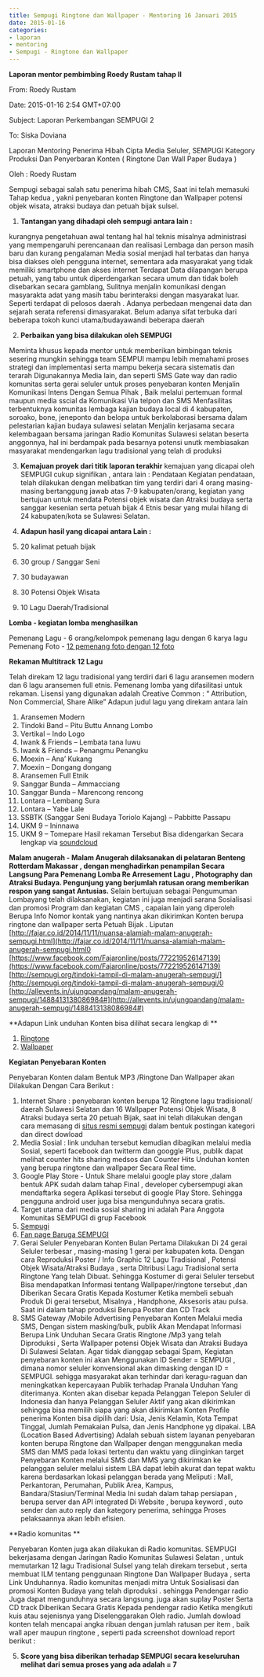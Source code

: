 ```yaml
---
title: Sempugi Ringtone dan Wallpaper - Mentoring 16 Januari 2015
date: 2015-01-16
categories:
- laporan
- mentoring
- Sempugi - Ringtone dan Wallpaper
---
```


**Laporan mentor pembimbing Roedy Rustam tahap II**

From: Roedy Rustam 

Date: 2015-01-16 2:54 GMT+07:00 

Subject: Laporan Perkembangan SEMPUGI 2 

To: Siska Doviana


Laporan Mentoring Penerima Hibah Cipta Media Seluler, SEMPUGI Kategory Produksi Dan Penyerbaran Konten ( Ringtone Dan Wall Paper Budaya )

Oleh : Roedy Rustam

Sempugi sebagai salah satu penerima hibah CMS, Saat ini telah memasuki Tahap kedua , yakni penyebaran konten Ringtone dan Wallpaper potensi objek wisata, atraksi budaya dan petuah bijak sulsel.

1. **Tantangan yang dihadapi oleh sempugi antara lain :**

kurangnya pengetahuan awal tentang hal hal teknis misalnya administrasi yang mempengaruhi perencanaan dan realisasi
Lembaga dan person masih baru dan kurang pengalaman
Media sosial menjadi hal terbatas dan hanya bisa diakses oleh pengguna internet, sementara ada masyarakat yang tidak memiliki smartphone dan akses internet
Terdapat Data dilapangan berupa petuah, yang tabu untuk diperdengarkan secara umum dan tidak boleh disebarkan secara gamblang,
Sulitnya menjalin komunikasi dengan masyarakta adat yang masih tabu berinteraksi dengan masyarakat luar. Seperti terdapat di pelosos daerah .
Adanya perbedaan mengenai data dan sejarah serata referensi dimasyarakat.
Belum adanya sifat terbuka dari beberapa tokoh kunci utama/budayawandi beberapa daerah

2. **Perbaikan yang bisa dilakukan oleh SEMPUGI**

Meminta khusus kepada mentor untuk memberikan bimbingan teknis sesering mungkin sehingga team SEMPUI mampu lebih memahami proses strategi dan implementasi serta mampu bekerja secara sistematis dan terarah
Digunakannya Media lain, dan seperti SMS Gate way dan radio komunitas serta gerai seluler untuk proses penyebaran konten
Menjalin Komunikasi Intens Dengan Semua Pihak , Baik melalui pertemuan formal maupun media sscial da Komunikasi Via telpon dan SMS
Menfasilitas terbentuknya komunitas lembaga kajian budaya local di 4 kabupaten, soroako, bone, jeneponto dan belopa untuk berkolaborasi bersama dalam pelestarian kajian budaya sulawesi selatan
Menjalin kerjasama secara kelembagaan bersama jaringan Radio Komunitas Sulawesi selatan beserta anggonnya, hal ini berdampak pada besarnya potensi unutk membiasakan masyarakat mendengarkan lagu tradisional yang telah di produksi

3. **Kemajuan proyek dari titik laporan terakhir**
kemajuan yang dicapai oleh SEMPUGI cukup signifikan , antara lain : Pendataan
Kegiatan pendataan, telah dilakukan dengan melibatkan tim yang terdiri dari 4 orang masing-masing bertanggung jawab atas 7-9 kabupaten/orang, kegiatan yang bertujuan untuk mendata Potensi objek wisata dan Atraksi budaya serta sanggar kesenian serta petuah bijak 4 Etnis besar yang mulai hilang di 24 kabupaten/kota se Sulawesi Selatan.

4. **Adapun hasil yang dicapai antara Lain :**
 1. 20 kalimat petuah bijak
 2. 30 group / Sanggar Seni
 3. 30 budayawan
 4. 30 Potensi Objek Wisata
 5. 10 Lagu Daerah/Tradisional

**Lomba - kegiatan lomba menghasilkan**

Pemenang Lagu - 6 orang/kelompok pemenang lagu dengan 6 karya lagu
Pemenang Foto - [12 pemenang foto dengan 12 foto](http://semarangfotografi.com/2166/lomba-foto-sempugi-2014/)

**Rekaman Multitrack 12 Lagu**

Telah direkam 12 lagu tradisional yang terdiri dari 6 lagu aransemen modern dan 6 lagu aransemen full etnis.
Pemenang lomba yang difasilitasi untuk rekaman. Lisensi yang digunakan adalah Creative Common : “ Attribution, Non Commercial, Share Alike”
Adapun judul lagu yang direkam antara lain
 1. Aransemen Modern
  1. Tindoki Band – Pitu Buttu Annang Lombo
  2. Vertikal – Indo Logo
  3. Iwank & Friends – Lembata tana luwu
  4. Iwank & Friends – Penangmu Penangku
  5. Moexin – Ana’ Kukang
  6. Moexin – Dongang dongang
 2. Aransemen Full Etnik
  1. Sanggar Bunda – Ammacciang
  2. Sanggar Bunda – Marencong rencong
  3. Lontara – Lembang Sura
  4. Lontara – Yabe Lale
  5. SSBTK (Sanggar Seni Budaya Toriolo Kajang) – Pabbitte Passapu
  6. UKM 9 – Ininnawa
  7. UKM 9 – Tomepare
Hasil rekaman Tersebut Bisa didengarkan Secara lengkap via [soundcloud](https://soundcloud.com/sempugi/sets/album-kompilasi-sempugi)

**Malam anugerah - Malam Anugerah dilaksanakan di pelataran Benteng Rotterdam Makassar , dengan menghadirkan penampilan Secara Langsung Para Pemenang Lomba Re Arresement Lagu , Photography dan Atraksi Budaya. Pengunjung yang berjumlah ratusan orang memberikan respon yang sangat Antusias.**
Selain bertujuan sebagai Pengumuman Lombayang telah dilaksanakan, kegiatan ini juga menjadi sarana Sosialisasi dan promosi Program dan kegiatan CMS , capaian lain yang diperoleh Berupa Info Nomor kontak yang nantinya akan dikirimkan Konten berupa ringtone dan wallpaper serta Petuah Bijak .
Liputan
[http://fajar.co.id/2014/11/11/nuansa-alamiah-malam-anugerah-sempugi.html](http://fajar.co.id/2014/11/11/nuansa-alamiah-malam-anugerah-sempugi.html0
[https://www.facebook.com/Fajaronline/posts/772219526147139](https://www.facebook.com/Fajaronline/posts/772219526147139)
[http://sempugi.org/tindoki-tampil-di-malam-anugerah-sempugi/](http://sempugi.org/tindoki-tampil-di-malam-anugerah-sempugi/0
[http://allevents.in/ujungpandang/malam-anugerah-sempugi/1488413138086984#](http://allevents.in/ujungpandang/malam-anugerah-sempugi/1488413138086984#)

**Adapun Link unduhan Konten bisa dilihat secara lengkap di **
1. [Ringtone](http://sempugi.org/category/lagu-nada-dering/)
2. [Wallpaper](http://sempugi.org/category/wall-paper-photo/)

**Kegiatan Penyebaran Konten**

Penyebaran Konten dalam Bentuk MP3 /Ringtone Dan Wallpaper akan Dilakukan Dengan Cara Berikut :
1. Internet Share : penyebaran konten berupa 12 Ringtone lagu tradisional/ daerah Sulawesi Selatan dan 16 Wallpaper Potensi Objek Wisata, 8 Atraksi budaya serta 20 petuah Bijak, saat ini telah dilakukan dengan cara memasang di [situs resmi sempugi](http://sempugi.org/) dalam bentuk postingan kategori dan direct dowload
2. Media Sosial : link unduhan tersebut kemudian dibagikan melalui media Sosial, seperti facebook dan twitterm dan googgle Plus, publik dapat melihat counter hits sharing medsos dan Counter Hits Unduhan konten yang berupa ringtone dan wallpaper Secara Real time.
3. Google Play Store - Untuk Share melalui google play store ,dalam bentuk APK sudah dalam tahap Final , developer cybersempugi akan mendaftarka segera Aplikasi tersebut di google Play Store. Sehingga pengguna android user juga bisa mengunduhnya secara gratis.
4. Target utama dari media sosial sharing ini adalah Para Anggota Komunitas SEMPUGI di grup Facebook
  1. [Sempugi](https://www.facebook.com/groups/sempugi)
  2. [Fan page Baruga SEMPUGI](https://www.facebook.com/sempugi.org)
5. Gerai Seluler
Penyebaran Konten Bulan Pertama Dilakukan Di 24 gerai Seluler terbesar , masing-masing 1 gerai per kabupaten kota.
Dengan cara Reproduksi Poster / Info Graphic 12 Lagu Tradisional , Potensi Objek Wisata/Atraksi Budaya , serta Ditribusi Lagu Tradisional serta Ringtone Yang telah Dibuat. Sehingga Kostumer di gerai Seluler tersebut Bisa mendapatkan Informasi tentang Wallpaper/ringtone tersebut ,dan Diberikan Secara Gratis Kepada Kostumer Ketika membeli sebuah Produk Di gerai tersebut, Misalnya , Handphone, Aksesoris atau pulsa. Saat ini dalam tahap produksi Berupa Poster dan CD Track
6. SMS Gateway /Mobile Advertising
Penyebaran Konten Melalui media SMS, Dengan sistem masking/bulk, publik Akan Mendapat Informasi Berupa Link Unduhan Secara Gratis Ringtone /Mp3 yang telah Diproduksi , Serta Wallpaper potensi Objek Wisata dan Atraksi Budaya Di Sulawesi Selatan. Agar tidak dianggap sebagai Spam, Kegiatan penyebaran konten ini akan Menggunakan ID Sender = SEMPUGI , dimana nomor seluler konvensional akan dimasking dengan ID = SEMPUGI. sehigga masyarakat akan terhindar dari keragu-raguan dan meningkatkan kepercayaan Publik terhadap Pranala Unduhan Yang diterimanya.
Konten akan disebar kepada Pelanggan Telepon Seluler di Indonesia dan hanya Pelanggan Seluler Aktif yang akan dikirimkan sehingga bisa memilih siapa yang akan dikirimkan Konten Profile penerima Konten bisa dipilih dari: Usia, Jenis Kelamin, Kota Tempat Tinggal, Jumlah Pemakaian Pulsa, dan Jenis Handphone yg dipakai.
LBA (Location Based Advertising) Adalah sebuah sistem layanan penyebaran konten berupa Ringtone dan Wallpaper dengan menggunakan media SMS dan MMS pada lokasi tertentu dan waktu yang diinginkan target Penyebaran Konten melalui SMS dan MMS yang dikirimkan ke pelanggan seluler melalui sistem LBA dapat lebih akurat dan tepat waktu karena berdasarkan lokasi pelanggan berada yang Meliputi : Mall, Perkantoran, Perumahan, Publik Area, Kampus, Bandara/Stasiun/Terminal
Media Ini sudah dalam tahap persiapan , berupa server dan API integrated Di Website , berupa keyword , outo sender dan auto reply dan kategory penerima, sehingga Proses pelaksaannya akan lebih efisien.

**Radio komunitas **

Penyebaran Konten juga akan dilakukan di Radio komunitas. SEMPUGI bekerjasama dengan Jaringan Radio Komunitas Sulawesi Selatan , untuk memutarkan 12 lagu Tradisional Sulsel yang telah direkam tersebut , serta membuat ILM tentang penggunaan Ringtone Dan Wallpaper Budaya , serta Link Unduhannya.
Radio komunitas menjadi mitra Untuk Sosialisasi dan promosi Konten Budaya yang telah diproduksi . sehingga Pendengar radio Juga dapat mengunduhnya secara langsung. juga akan suplay Poster Serta CD track Diberikan Secara Gratis Kepada pendengar radio Ketika mengikuti kuis atau sejenisnya yang Diselenggarakan Oleh radio.
Jumlah dowload konten telah mencapai angka ribuan dengan jumlah ratusan per item , baik wall aper maupun ringtone , seperti pada screenshot download report berikut :

5. **Score yang bisa diberikan terhadap SEMPUGI secara keseluruhan melihat dari semua proses yang ada adalah = 7**
